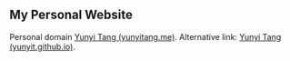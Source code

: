 ## My Personal Website

Personal domain [Yunyi Tang (yunyitang.me)](http://www.yunyitang.me/). Alternative link: [Yunyi Tang (yunyit.github.io)](https://yunyit.github.io/en/).
